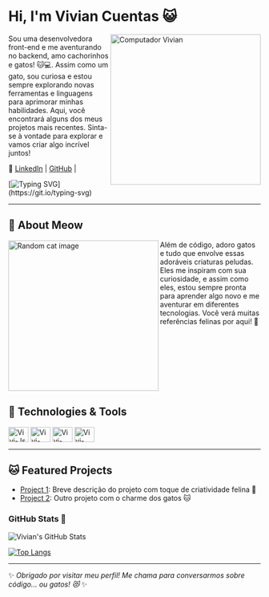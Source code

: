 # Hi, I'm Vivian Cuentas 😺

<img src="https://raw.githubusercontent.com/MicaelliMedeiros/micaellimedeiros/master/image/computer-illustration.png" min-width="300px" max-width="300px" width="300px" align="right" alt="Computador Vivian">

Sou uma desenvolvedora front-end  e me aventurando no backend, amo cachorinhos e  gatos! 🐱💻. Assim como um gato, sou curiosa e estou sempre explorando novas ferramentas e linguagens para aprimorar minhas habilidades. Aqui, você encontrará alguns dos meus projetos mais recentes. Sinta-se à vontade para explorar e vamos criar algo incrível juntos! 

🔗 [LinkedIn](https://www.linkedin.com/in/vivianrc_c) | [GitHub](https://github.com/vivianrcc) | 

[![Typing SVG](https://readme-typing-svg.herokuapp.com?color=00FFFF&size=35&center=true&vCenter=true&width=1000&lines=Welcome+to+my+GitHub!;Let's+build+something+purr-fect!)](https://git.io/typing-svg)

---

## 🐾 About Meow

<img align="left" src="https://cataas.com/cat/cute" alt="Random cat image" width="300px"/>

Além de código, adoro gatos e tudo que envolve essas adoráveis criaturas peludas. Eles me inspiram com sua curiosidade, e assim como eles, estou sempre pronta para aprender algo novo e me aventurar em diferentes tecnologias. Você verá muitas referências felinas por aqui! 🐾

<br clear="left"/>

## 🚀 Technologies & Tools

<img align="center" alt="Vivi-Js" height="30" width="40" src="https://cdn.jsdelivr.net/gh/devicons/devicon/icons/javascript/javascript-original.svg" /> 
<img align="center" alt="Vivi-Git" height="30" width="40" src="https://cdn.jsdelivr.net/gh/devicons/devicon/icons/git/git-original.svg"/>
<img align="center" alt="Vivi-HTML" height="30" width="40" src="https://cdn.jsdelivr.net/gh/devicons/devicon/icons/html5/html5-original.svg"/>
<img align="center" alt="Vivi-css" height="30" width="40" src="https://cdn.jsdelivr.net/gh/devicons/devicon/icons/css3/css3-original.svg" />

---

## 🐱 Featured Projects
- [Project 1](https://github.com/username/project1): Breve descrição do projeto com toque de criatividade felina 🐾
- [Project 2](https://github.com/username/project2): Outro projeto com o charme dos gatos 🐱

### GitHub Stats 🐾
![Vivian's GitHub Stats](https://github-readme-stats.vercel.app/api?username=vivianrcc&show_icons=true&theme=radical)

[![Top Langs](https://github-readme-stats.vercel.app/api/top-langs/?username=vivianrcc&layout=compact&theme=radical)](https://github.com/anuraghazra/github-readme-stats)

---

✨ *Obrigado por visitar meu perfil! Me chama para conversarmos sobre código... ou gatos! 😻* ✨


